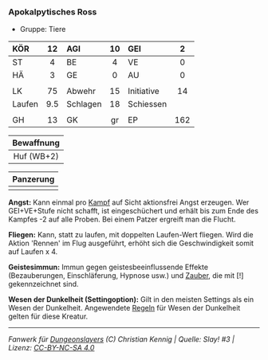 ### Apokalpytisches Ross

- Gruppe: Tiere

| KÖR    | 12  | AGI      | 10  | GEI        |  2  |
| :----- | :-: | :------- | :-: | :--------- | :-: |
| ST     |  4  | BE       |  4  | VE         |  0  |
| HÄ     |  3  | GE       |  0  | AU         |  0  |
|        |     |          |     |            |     |
| LK     | 75  | Abwehr   | 15  | Initiative | 14  |
| Laufen | 9.5 | Schlagen | 18  | Schiessen  |     |
|        |     |          |     |            |     |
| GH     | 13  | GK       | gr  | EP         | 162 |

| Bewaffnung |
| :--------: |
| Huf (WB+2) |

| Panzerung |
| :-------: |
|           |

**Angst:** Kann einmal pro [Kampf](../../grw/regeln-kampf.md) auf Sicht aktionsfrei Angst erzeugen. Wer GEI+VE+Stufe nicht schafft, ist eingeschüchert und erhält bis zum Ende des Kampfes -2 auf alle Proben. Bei einem Patzer ergreift man die Flucht.

**Fliegen:** Kann, statt zu laufen, mit doppelten Laufen-Wert fliegen. Wird die Aktion 'Rennen' im Flug ausgeführt, erhöht sich die Geschwindigkeit somit auf Laufen x 4.

**Geistesimmun:** Immun gegen geistesbeeinflussende Effekte (Bezauberungen, Einschläferung, Hypnose usw.) und [Zauber](../../fanwerk/zauber/zauber.md), die mit [!] gekennzeichnet sind.

**Wesen der Dunkelheit (Settingoption):** Gilt in den meisten Settings als ein Wesen der Dunkelheit. Angewendete [Regeln](../../grw/regeln-proben.md) für Wesen der Dunkelheit gelten für diese Kreatur.

---

_Fanwerk für [Dungeonslayers](https://www.dungeonslayers.net/) (C) Christian Kennig | Quelle: Slay! #3 | Lizenz: [CC-BY-NC-SA 4.0](https://creativecommons.org/licenses/by-nc-sa/4.0/deed.de)_

